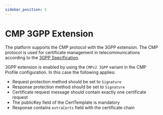 ```yaml
---
sidebar_position: 5
---
```


# CMP 3GPP Extension

The platform supports the CMP protocol with the 3GPP extension. The CMP protocol is used for certificate management in telecommunications according to the [3GPP Specification](https://www.3gpp.org/specifications-technologies).

3GPP extension is enabled by using the `CMPv2 3GPP` variant in the CMP Profile configuration. In this case the following applies:
- Request protection method should be set to `Signature`
- Response protection method should be set to `Signature`
- Certificate request message should contain exactly one certificate request
- The publicKey field of the CertTemplate is mandatory
- Response contains `extraCerts` field with the certificate chain
